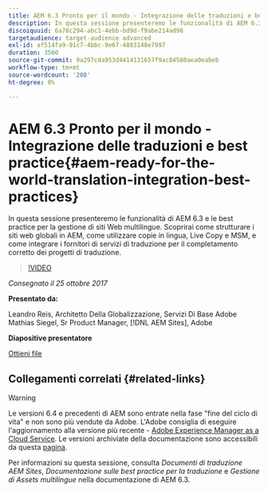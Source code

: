 ```yaml
---
title: AEM 6.3 Pronto per il mondo - Integrazione delle traduzioni e best practice
description: In questa sessione presenteremo le funzionalità di AEM 6.3 e le best practice per la gestione di siti Web multilingue. Scoprirai come strutturare i siti web globali in AEM, come utilizzare copie in lingua, Live Copy e MSM, e come integrare i fornitori di servizi di traduzione per il completamento corretto dei progetti di traduzione.
discoiquuid: 6a78c294-abc1-4ebb-bd9d-f9abe214ad98
targetaudience: target-audience advanced
exl-id: af514fa9-91c7-4bbc-9e67-4803148e7997
duration: 3560
source-git-commit: 9a297cda953d4414131657f9ac84580aea0eabeb
workflow-type: tm+mt
source-wordcount: '208'
ht-degree: 0%

---
```


# AEM 6.3 Pronto per il mondo - Integrazione delle traduzioni e best practice{#aem-ready-for-the-world-translation-integration-best-practices}

In questa sessione presenteremo le funzionalità di AEM 6.3 e le best practice per la gestione di siti Web multilingue. Scoprirai come strutturare i siti web globali in AEM, come utilizzare copie in lingua, Live Copy e MSM, e come integrare i fornitori di servizi di traduzione per il completamento corretto dei progetti di traduzione.

>[!VIDEO](https://video.tv.adobe.com/v/21532/?quality=9)

*Consegnato il 25 ottobre 2017*

**Presentato da:**

Leandro Reis, Architetto Della Globalizzazione, Servizi Di Base Adobe\
Mathias Siegel, Sr Product Manager, [!DNL AEM Sites], Adobe

**Diapositive presentatore**

[Ottieni file](assets/immerse-2017-translationpresentation-rev1.pdf)

## Collegamenti correlati {#related-links}

>[!WARNING]
>
>Le versioni 6.4 e precedenti di AEM sono entrate nella fase &quot;fine del ciclo di vita&quot; e non sono più vendute da Adobe.  L&#39;Adobe consiglia di eseguire l&#39;aggiornamento alla versione più recente - [Adobe Experience Manager as a Cloud Service](https://experienceleague.adobe.com/docs/experience-manager-cloud-service.html?lang=it).  Le versioni archiviate della documentazione sono accessibili da questa [pagina](https://experienceleague.adobe.com/docs/experience-manager-release-information/aem-release-updates/previous-updates/aem-previous-versions.html?lang=it).
>
>Per informazioni su questa sessione, consulta *Documenti di traduzione AEM Sites*, *Documentazione sulle best practice per la traduzione* e *Gestione di Assets multilingue* nella documentazione di AEM 6.3.
